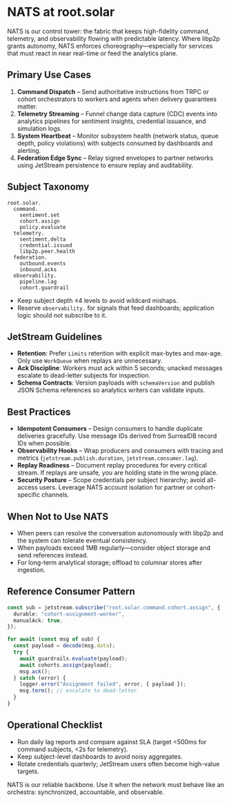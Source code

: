 # NATS at root.solar

NATS is our control tower: the fabric that keeps high-fidelity command, telemetry, and observability flowing with predictable latency. Where libp2p grants autonomy, NATS enforces choreography—especially for services that must react in near real-time or feed the analytics plane.

## Primary Use Cases
1. **Command Dispatch** – Send authoritative instructions from TRPC or cohort orchestrators to workers and agents when delivery guarantees matter.
2. **Telemetry Streaming** – Funnel change data capture (CDC) events into analytics pipelines for sentiment insights, credential issuance, and simulation logs.
3. **System Heartbeat** – Monitor subsystem health (network status, queue depth, policy violations) with subjects consumed by dashboards and alerting.
4. **Federation Edge Sync** – Relay signed envelopes to partner networks using JetStream persistence to ensure replay and auditability.

## Subject Taxonomy
```
root.solar.
  command.
    sentiment.set
    cohort.assign
    policy.evaluate
  telemetry.
    sentiment.delta
    credential.issued
    libp2p.peer.health
  federation.
    outbound.events
    inbound.acks
  observability.
    pipeline.lag
    cohort.guardrail
```

- Keep subject depth ≤4 levels to avoid wildcard mishaps.
- Reserve `observability.` for signals that feed dashboards; application logic should not subscribe to it.

## JetStream Guidelines
- **Retention**: Prefer `Limits` retention with explicit max-bytes and max-age. Only use `WorkQueue` when replays are unnecessary.
- **Ack Discipline**: Workers must ack within 5 seconds; unacked messages escalate to dead-letter subjects for inspection.
- **Schema Contracts**: Version payloads with `schemaVersion` and publish JSON Schema references so analytics writers can validate inputs.

## Best Practices
- **Idempotent Consumers** – Design consumers to handle duplicate deliveries gracefully. Use message IDs derived from SurrealDB record IDs when possible.
- **Observability Hooks** – Wrap producers and consumers with tracing and metrics (`jetstream.publish.duration`, `jetstream.consumer.lag`).
- **Replay Readiness** – Document replay procedures for every critical stream. If replays are unsafe, you are holding state in the wrong place.
- **Security Posture** – Scope credentials per subject hierarchy; avoid all-access users. Leverage NATS account isolation for partner or cohort-specific channels.

## When Not to Use NATS
- When peers can resolve the conversation autonomously with libp2p and the system can tolerate eventual consistency.
- When payloads exceed 1MB regularly—consider object storage and send references instead.
- For long-term analytical storage; offload to columnar stores after ingestion.

## Reference Consumer Pattern
```ts
const sub = jetstream.subscribe("root.solar.command.cohort.assign", {
  durable: "cohort-assignment-worker",
  manualAck: true,
});

for await (const msg of sub) {
  const payload = decode(msg.data);
  try {
    await guardrails.evaluate(payload);
    await cohorts.assign(payload);
    msg.ack();
  } catch (error) {
    logger.error("Assignment failed", error, { payload });
    msg.term(); // escalate to dead-letter
  }
}
```

## Operational Checklist
- Run daily lag reports and compare against SLA (target <500ms for command subjects, <2s for telemetry).
- Keep subject-level dashboards to avoid noisy aggregates.
- Rotate credentials quarterly; JetStream users often become high-value targets.

NATS is our reliable backbone. Use it when the network must behave like an orchestra: synchronized, accountable, and observable.
